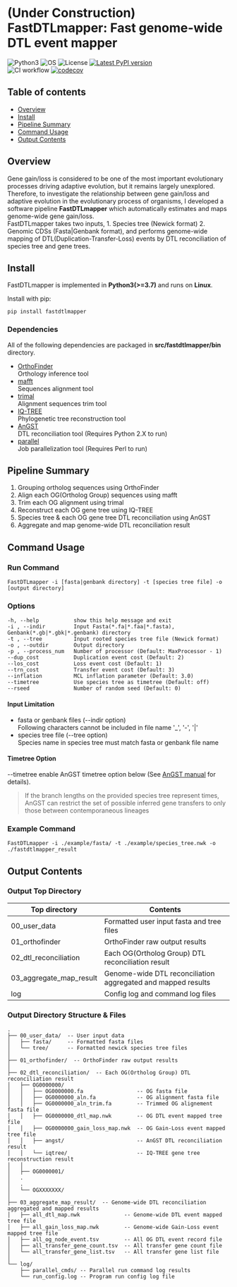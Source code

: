 # (Under Construction) FastDTLmapper: Fast genome-wide DTL event mapper  

![Python3](https://img.shields.io/badge/Language-Python_3.7_|_3.8_|_3.9-steelblue)
![OS](https://img.shields.io/badge/OS-Linux-steelblue)
![License](https://img.shields.io/badge/License-GPL3.0-steelblue)
[![Latest PyPI version](https://img.shields.io/pypi/v/fastdtlmapper.svg)](https://pypi.python.org/pypi/fastdtlmapper)  
![CI workflow](https://github.com/moshi4/FastDTLmapper/actions/workflows/CI.yml/badge.svg)
[![codecov](https://codecov.io/gh/moshi4/FastDTLmapper/branch/main/graph/badge.svg?token=ZJ8D747JUY)](https://codecov.io/gh/moshi4/FastDTLmapper)

## Table of contents

- [Overview](#overview)
- [Install](#install)
- [Pipeline Summary](#pipeline-summary)
- [Command Usage](#command-usage)
- [Output Contents](#output-contents)

## Overview

Gene gain/loss is considered to be one of the most important evolutionary processes
driving adaptive evolution, but it remains largely unexplored.
Therefore, to investigate the relationship between gene gain/loss and adaptive evolution
in the evolutionary process of organisms, I developed a software pipeline **FastDTLmapper**
which automatically estimates and maps genome-wide gene gain/loss.  
FastDTLmapper takes two inputs, 1. Species tree (Newick format) 2. Genomic CDSs (Fasta|Genbank format),
and performs genome-wide mapping of DTL(Duplication-Transfer-Loss) events by
DTL reconciliation of species tree and gene trees.  

## Install

FastDTLmapper is implemented in **Python3(>=3.7)** and runs on **Linux**.  

Install with pip:

    pip install fastdtlmapper

### Dependencies

All of the following dependencies are packaged in **src/fastdtlmapper/bin** directory.  

- [OrthoFinder](https://github.com/davidemms/OrthoFinder)  
  Orthology inference tool
- [mafft](https://mafft.cbrc.jp/alignment/software/)  
  Sequences alignment tool
- [trimal](http://trimal.cgenomics.org/)  
  Alignment sequences trim tool
- [IQ-TREE](http://www.iqtree.org/)  
  Phylogenetic tree reconstruction tool
- [AnGST](https://github.com/almlab/angst)  
  DTL reconciliation tool (Requires Python 2.X to run)
- [parallel](https://www.gnu.org/software/parallel/)  
  Job parallelization tool (Requires Perl to run)

## Pipeline Summary

1. Grouping ortholog sequences using OrthoFinder
2. Align each OG(Ortholog Group) sequences using mafft
3. Trim each OG alignment using trimal
4. Reconstruct each OG gene tree using IQ-TREE
5. Species tree & each OG gene tree DTL reconciliation using AnGST
6. Aggregate and map genome-wide DTL reconciliation result

## Command Usage

### Run Command

    FastDTLmapper -i [fasta|genbank directory] -t [species tree file] -o [output directory]

### Options

    -h, --help           show this help message and exit
    -i , --indir         Input Fasta(*.fa|*.faa|*.fasta), Genbank(*.gb|*.gbk|*.genbank) directory
    -t , --tree          Input rooted species tree file (Newick format)
    -o , --outdir        Output directory
    -p , --process_num   Number of processor (Default: MaxProcessor - 1)
    --dup_cost           Duplication event cost (Default: 2)
    --los_cost           Loss event cost (Default: 1)
    --trn_cost           Transfer event cost (Default: 3)
    --inflation          MCL inflation parameter (Default: 3.0)
    --timetree           Use species tree as timetree (Default: off)
    --rseed              Number of random seed (Default: 0)

#### Input Limitation

- fasta or genbank files (--indir option)  
  Following characters cannot be included in file name '_', '-', '|'
- species tree file (--tree option)  
  Species name in species tree must match fasta or genbank file name

#### Timetree Option

--timetree enable AnGST timetree option below (See [AnGST manual](<https://github.com/almlab/angst/blob/master/doc/manual.pdf>) for details).  
> If the branch lengths on the provided species tree represent times,
> AnGST can restrict the set of possible inferred gene transfers to
> only those between contemporaneous lineages  

### Example Command

    FastDTLmapper -i ./example/fasta/ -t ./example/species_tree.nwk -o ./fastdtlmapper_result

## Output Contents

### Output Top Directory

| Top directory           | Contents                                                     |
| ----------------------- | ------------------------------------------------------------ |
| 00_user_data            | Formatted user input fasta and tree files                    |
| 01_orthofinder          | OrthoFinder raw output results                               |
| 02_dtl_reconciliation   | Each OG(Ortholog Group) DTL reconciliation result            |
| 03_aggregate_map_result | Genome-wide DTL reconciliation aggregated and mapped results |
| log                     | Config log and command log files                                 |

### Output Directory Structure & Files

    .
    ├── 00_user_data/  -- User input data
    │   ├── fasta/     -- Formatted fasta files
    │   └── tree/      -- Formatted newick species tree files
    │
    ├── 01_orthofinder/  -- OrthoFinder raw output results
    │
    ├── 02_dtl_reconciliation/  -- Each OG(Ortholog Group) DTL reconciliation result
    │   ├── OG0000000/
    │   │   ├── OG0000000.fa                 -- OG fasta file
    │   │   ├── OG0000000_aln.fa             -- OG alignment fasta file
    │   │   ├── OG0000000_aln_trim.fa        -- Trimmed OG alignement fasta file
    │   │   ├── OG0000000_dtl_map.nwk        -- OG DTL event mapped tree file
    │   │   ├── OG0000000_gain_loss_map.nwk  -- OG Gain-Loss event mapped tree file
    │   │   ├── angst/                       -- AnGST DTL reconciliation result
    │   │   └── iqtree/                      -- IQ-TREE gene tree reconstruction result
    │   │
    │   ├── OG0000001/
    │   . 
    │   . 
    │   └── OGXXXXXXX/
    │
    ├── 03_aggregate_map_result/  -- Genome-wide DTL reconciliation aggregated and mapped results
    │   ├── all_dtl_map.nwk              -- Genome-wide DTL event mapped tree file
    │   ├── all_gain_loss_map.nwk        -- Genome-wide Gain-Loss event mapped tree file
    │   ├── all_og_node_event.tsv        -- All OG DTL event record file
    │   ├── all_transfer_gene_count.tsv  -- All transfer gene count file
    │   └── all_transfer_gene_list.tsv   -- All transfer gene list file
    │
    └── log/
        ├── parallel_cmds/ -- Parallel run command log results
        └── run_config.log -- Program run config log file

